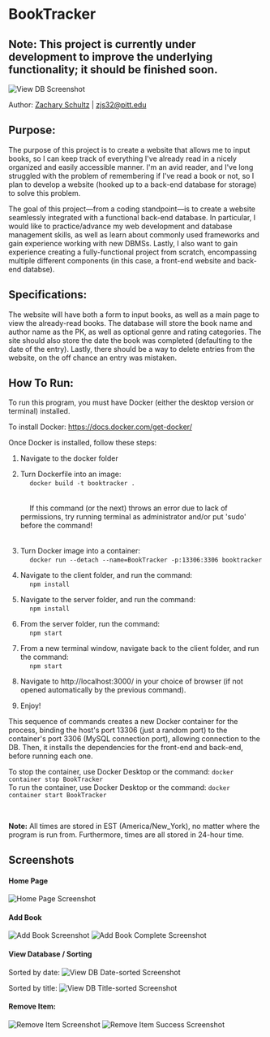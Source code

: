 # BookTracker

## Note: This project is currently under development to improve the underlying functionality; it should be finished soon.

![View DB Screenshot](/screenshots/view_db.png?raw=true)

Author: [Zachary Schultz](https://www.linkedin.com/in/~zachary/) | zjs32@pitt.edu

## Purpose:

The purpose of this project is to create a website that allows me to input books, so I can keep track of everything I've already read in a nicely organized and easily accessible manner. I'm an avid reader, and I've long struggled with the problem of remembering if I've read a book or not, so I plan to develop a website (hooked up to a back-end database for storage) to solve this problem.

The goal of this project—from a coding standpoint—is to create a website seamlessly integrated with a functional back-end database. In particular, I would like to practice/advance my web development and database management skills, as well as learn about commonly used frameworks and gain experience working with new DBMSs. Lastly, I also want to gain experience creating a fully-functional project from scratch, encompassing multiple different components (in this case, a front-end website and back-end databse).

## Specifications:

The website will have both a form to input books, as well as a main page to view the already-read books. The database will store the book name and author name as the PK, as well as optional genre and rating categories. The site should also store the date the book was completed (defaulting to the date of the entry). Lastly, there should be a way to delete entries from the website, on the off chance an entry was mistaken.

## How To Run:
To run this program, you must have Docker (either the desktop version or terminal) installed.

To install Docker: https://docs.docker.com/get-docker/

Once Docker is installed, follow these steps:  

1. Navigate to the docker folder
   
2. Turn Dockerfile into an image:  
   &emsp; ```docker build -t booktracker .```  
   <h6></h6>
   &emsp; If this command (or the next) throws an error due to lack of permissions, try running terminal as administrator and/or put 'sudo' before the command!
   <h6></h6>
3. Turn Docker image into a container:  
    &emsp; ```docker run --detach --name=BookTracker -p:13306:3306 booktracker```  
4. Navigate to the client folder, and run the command:  
    &emsp; ```npm install```
5. Navigate to the server folder, and run the command:  
    &emsp; ```npm install```
6. From the server folder, run the command:  
    &emsp; ```npm start```
7. From a new terminal window, navigate back to the client folder, and run the command:  
    &emsp; ```npm start```
8. Navigate to http://localhost:3000/ in your choice of browser (if not opened automatically by the previous command).
9. Enjoy!  

This sequence of commands creates a new Docker container for the process, binding the host's port 13306 (just a random port) to the container's port 3306 (MySQL connection port), allowing connection to the DB. Then, it installs the dependencies for the front-end and back-end, before running each one.

To stop the container, use Docker Desktop or the command: ```docker container stop BookTracker```  
To run the container, use Docker Desktop or the command: ```docker container start BookTracker```

<br>

<b>Note:</b> All times are stored in EST (America/New_York), no matter where the program is run from. Furthermore, times are all stored in 24-hour time.

## Screenshots

#### Home Page
![Home Page Screenshot](/screenshots/home_page.png?raw=true)  

#### Add Book
![Add Book Screenshot](/screenshots/add_book_form.png?raw=true)
![Add Book Complete Screenshot](/screenshots/add_book_form_success.png?raw=true)

#### View Database / Sorting

Sorted by date:
![View DB Date-sorted Screenshot](/screenshots/view_db_datesort.png?raw=true)

Sorted by title:
![View DB Title-sorted Screenshot](/screenshots/view_db_titlesort.png?raw=true)

#### Remove Item:
![Remove Item Screenshot](/screenshots/remove_item.png?raw=true)
![Remove Item Success Screenshot](/screenshots/remove_item_success.png?raw=true)
